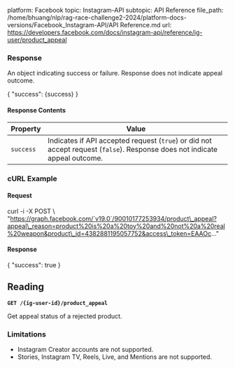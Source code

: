 platform: Facebook
topic: Instagram-API
subtopic: API Reference
file_path: /home/bhuang/nlp/rag-race-challenge2-2024/platform-docs-versions/Facebook_Instagram-API/API Reference.md
url: https://developers.facebook.com/docs/instagram-api/reference/ig-user/product_appeal

### Response

An object indicating success or failure. Response does not indicate appeal outcome.

{
  "success": {success}
}

#### Response Contents

| Property | Value |
| --- | --- |
| `success` | Indicates if API accepted request (`true`) or did not accept request (`false`). Response does not indicate appeal outcome. |

### cURL Example

#### Request

curl -i -X POST \\
 "https://graph.facebook.com/`v19.0`/90010177253934/product\_appeal?appeal\_reason=product%20is%20a%20toy%20and%20not%20a%20real%20weapon&product\_id=4382881195057752&access\_token=EAAOc..."

#### Response

{
  "success": true
}

## Reading

**`GET /{ig-user-id}/product_appeal`**

Get appeal status of a rejected product.

### Limitations

* Instagram Creator accounts are not supported.
* Stories, Instagram TV, Reels, Live, and Mentions are not supported.